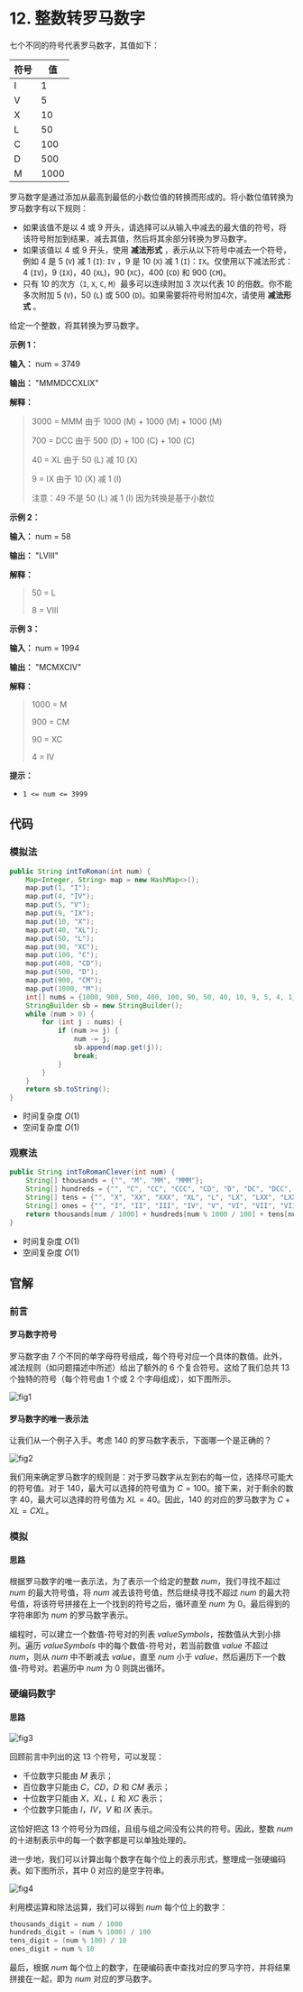 # 12. 整数转罗马数字

七个不同的符号代表罗马数字，其值如下：

| 符号 | 值   |
| ---- | ---- |
| I    | 1    |
| V    | 5    |
| X    | 10   |
| L    | 50   |
| C    | 100  |
| D    | 500  |
| M    | 1000 |

罗马数字是通过添加从最高到最低的小数位值的转换而形成的。将小数位值转换为罗马数字有以下规则：

*   如果该值不是以 4 或 9 开头，请选择可以从输入中减去的最大值的符号，将该符号附加到结果，减去其值，然后将其余部分转换为罗马数字。
*   如果该值以 4 或 9 开头，使用 **减法形式** ，表示从以下符号中减去一个符号，例如 4 是 5 \(`V`\) 减 1 \(`I`\): `IV` ，9 是 10 \(`X`\) 减 1 \(`I`\)：`IX`。仅使用以下减法形式：4 \(`IV`\)，9 \(`IX`\)，40 \(`XL`\)，90 \(`XC`\)，400 \(`CD`\) 和 900 \(`CM`\)。
*   只有 10 的次方（`I`, `X`, `C`, `M`）最多可以连续附加 3 次以代表 10 的倍数。你不能多次附加 5 \(`V`\)，50 \(`L`\) 或 500 \(`D`\)。如果需要将符号附加4次，请使用 **减法形式** 。

给定一个整数，将其转换为罗马数字。

**示例 1：** 

**输入：** num = 3749

**输出：**  "MMMDCCXLIX"

**解释：** 

> 3000 = MMM 由于 1000 \(M\) \+ 1000 \(M\) \+ 1000 \(M\)
>
> 700 = DCC 由于 500 \(D\) \+ 100 \(C\) \+ 100 \(C\)
>
> 40 = XL 由于 50 \(L\) 减 10 \(X\)
>
> 9 = IX 由于 10 \(X\) 减 1 \(I\)
>
> 注意：49 不是 50 \(L\) 减 1 \(I\) 因为转换是基于小数位

**示例 2：** 

**输入：** num = 58

**输出：** "LVIII"

**解释：** 

> 50 = L
>
> 8 = VIII

**示例 3：** 

**输入：** num = 1994

**输出：** "MCMXCIV"

**解释：** 

> 1000 = M
>
> 900 = CM
>
> 90 = XC
>
> 4 = IV

**提示：** 

*   `1 <= num <= 3999`

## 代码

### 模拟法

```java
public String intToRoman(int num) {
    Map<Integer, String> map = new HashMap<>();
    map.put(1, "I");
    map.put(4, "IV");
    map.put(5, "V");
    map.put(9, "IX");
    map.put(10, "X");
    map.put(40, "XL");
    map.put(50, "L");
    map.put(90, "XC");
    map.put(100, "C");
    map.put(400, "CD");
    map.put(500, "D");
    map.put(900, "CM");
    map.put(1000, "M");
    int[] nums = {1000, 900, 500, 400, 100, 90, 50, 40, 10, 9, 5, 4, 1};
    StringBuilder sb = new StringBuilder();
    while (num > 0) {
        for (int j : nums) {
            if (num >= j) {
                num -= j;
                sb.append(map.get(j));
                break;
            }
        }
    }
    return sb.toString();
}
```

- 时间复杂度 $O(1)$
- 空间复杂度 $O(1)$

### 观察法

```java
public String intToRomanClever(int num) {
    String[] thousands = {"", "M", "MM", "MMM"};
    String[] hundreds = {"", "C", "CC", "CCC", "CD", "D", "DC", "DCC", "DCCC", "CM"};
    String[] tens = {"", "X", "XX", "XXX", "XL", "L", "LX", "LXX", "LXXX", "XC"};
    String[] ones = {"", "I", "II", "III", "IV", "V", "VI", "VII", "VIII", "IX"};
    return thousands[num / 1000] + hundreds[num % 1000 / 100] + tens[num % 100 / 10] + ones[num % 10];
}
```

- 时间复杂度 $O(1)$
- 空间复杂度 $O(1)$

## 官解

### 前言

#### 罗马数字符号

罗马数字由 7 个不同的单字母符号组成，每个符号对应一个具体的数值。此外，减法规则（如问题描述中所述）给出了额外的 6 个复合符号。这给了我们总共 13 个独特的符号（每个符号由 1 个或 2 个字母组成），如下图所示。

![fig1](http://public.file.lvshuhuai.cn/images\1-1735808637207-1.png)

#### 罗马数字的唯一表示法

让我们从一个例子入手。考虑 140 的罗马数字表示，下面哪一个是正确的？

![fig2](http://public.file.lvshuhuai.cn/images\2-1735808670175-4.png)

我们用来确定罗马数字的规则是：对于罗马数字从左到右的每一位，选择尽可能大的符号值。对于 140，最大可以选择的符号值为 $C=100$。接下来，对于剩余的数字 40，最大可以选择的符号值为 $XL=40$。因此，140 的对应的罗马数字为 $C+XL=CXL$。

### 模拟

#### 思路

根据罗马数字的唯一表示法，为了表示一个给定的整数 $num$，我们寻找不超过 $num$ 的最大符号值，将 $num$ 减去该符号值，然后继续寻找不超过 $num$ 的最大符号值，将该符号拼接在上一个找到的符号之后，循环直至 $num$ 为 0。最后得到的字符串即为 $num$ 的罗马数字表示。

编程时，可以建立一个数值-符号对的列表 $valueSymbols$，按数值从大到小排列。遍历 $valueSymbols$ 中的每个数值-符号对，若当前数值 $value$ 不超过 $num$，则从 $num$ 中不断减去 $value$，直至 $num$ 小于 $value$，然后遍历下一个数值-符号对。若遍历中 $num$ 为 0 则跳出循环。

### 硬编码数字

#### 思路

![fig3](http://public.file.lvshuhuai.cn/images\1-1735808811068-7.png)

回顾前言中列出的这 13 个符号，可以发现：

- 千位数字只能由 $M$ 表示；
- 百位数字只能由 $C$，$CD$，$D$ 和 $CM$ 表示；
- 十位数字只能由 $X$，$XL$，$L$ 和 $XC$ 表示；
- 个位数字只能由 $I$，$IV$，$V$ 和 $IX$ 表示。

这恰好把这 13 个符号分为四组，且组与组之间没有公共的符号。因此，整数 $num$ 的十进制表示中的每一个数字都是可以单独处理的。

进一步地，我们可以计算出每个数字在每个位上的表示形式，整理成一张硬编码表。如下图所示，其中 0 对应的是空字符串。

![fig4](http://public.file.lvshuhuai.cn/images\3.png)

利用模运算和除法运算，我们可以得到 $num$ 每个位上的数字：

```java
thousands_digit = num / 1000
hundreds_digit = (num % 1000) / 100
tens_digit = (num % 100) / 10
ones_digit = num % 10
```

最后，根据 $num$ 每个位上的数字，在硬编码表中查找对应的罗马字符，并将结果拼接在一起，即为 $num$ 对应的罗马数字。

